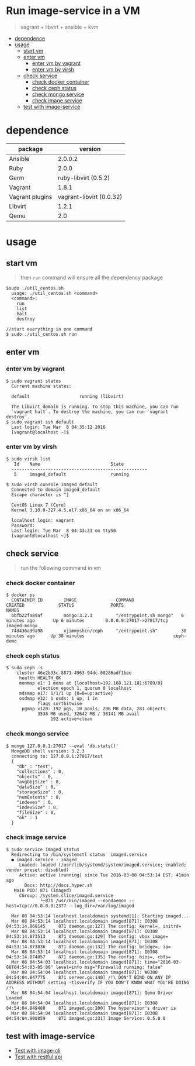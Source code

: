 Run image-service in a VM
====================================

>vagrant + libvirt + ansible + kvm

<!-- TOC depthFrom:1 depthTo:6 withLinks:1 updateOnSave:1 orderedList:0 -->

- [dependence](#dependence)
- [usage](#usage)
	- [start vm](#start-vm)
	- [enter vm](#enter-vm)
		- [enter vm by vagrant](#enter-vm-by-vagrant)
		- [enter vm by virsh](#enter-vm-by-virsh)
	- [check service](#check-service)
		- [check docker container](#check-docker-container)
		- [check ceph status](#check-ceph-status)
		- [check mongo service](#check-mongo-service)
		- [check image service](#check-image-service)
	- [test with image-service](#test-with-image-service)

<!-- /TOC -->

# dependence

|    package     |           version        |
|      ---       |           ---            |
| Ansible        | 2.0.0.2                  |
| Ruby           | 2.0.0                    |
| Germ           | ruby-libvirt (0.5.2)     |
| Vagrant        | 1.8.1                    |
| Vagrant plugins| vagrant-libvirt (0.0.32) |
| Libvirt        | 1.2.1                    |
| Qemu           | 2.0                      |

# usage

## start vm

> then `run` command will ensure all the dependency package

```
$sudo ./util_centos.sh   
  usage: ./util_centos.sh <command>
  <command>:
    run
    list
    halt
    destroy

//start everything in one command
$ sudo ./util_centos.sh run
```

## enter vm

### enter vm by vagrant
```
$ sudo vagrant status
  Current machine states:

  default                   running (libvirt)

  The Libvirt domain is running. To stop this machine, you can run
  `vagrant halt`. To destroy the machine, you can run `vagrant destroy`.
$ sudo vagrant ssh default
  Last login: Tue Mar  8 04:35:12 2016
  [vagrant@localhost ~]$
```

### enter vm by virsh
```
$ sudo virsh list                  
   Id    Name                           State
  ----------------------------------------------------
   5     imaged_default                 running

$ sudo virsh console imaged_default
  Connected to domain imaged_default
  Escape character is ^]

  CentOS Linux 7 (Core)
  Kernel 3.10.0-327.4.5.el7.x86_64 on an x86_64

  localhost login: vagrant
  Password:
  Last login: Tue Mar  8 04:33:33 on ttyS0
  [vagrant@localhost ~]$
```

## check service

> run the following command in vm

### check docker container
```
$ docker ps
  CONTAINER ID        IMAGE               COMMAND                  CREATED             STATUS              PORTS                      NAMES
  bbfb22fa89af        mongo:3.2.3         "/entrypoint.sh mongo"   6 minutes ago       Up 6 minutes        0.0.0.0:27017->27017/tcp   imaged-mongo
  74d436a39a98        xjimmyshcn/ceph     "/entrypoint.sh"         38 minutes ago      Up 38 minutes                                  ceph-demo
```
### check ceph status
```
$ sudo ceph -s
    cluster 46e2b33c-8871-4963-94dc-00286adf1bee
     health HEALTH_OK
     monmap e1: 1 mons at {localhost=192.168.121.181:6789/0}
            election epoch 1, quorum 0 localhost
     mdsmap e17: 1/1/1 up {0=0=up:active}
     osdmap e32: 1 osds: 1 up, 1 in
            flags sortbitwise
      pgmap v120: 192 pgs, 10 pools, 296 MB data, 281 objects
            3538 MB used, 32642 MB / 38141 MB avail
                 192 active+clean
```

### check mongo service
```
$ mongo 127.0.0.1:27017 --eval 'db.stats()'
  MongoDB shell version: 3.2.3
  connecting to: 127.0.0.1:27017/test
  {
  	"db" : "test",
  	"collections" : 0,
  	"objects" : 0,
  	"avgObjSize" : 0,
  	"dataSize" : 0,
  	"storageSize" : 0,
  	"numExtents" : 0,
  	"indexes" : 0,
  	"indexSize" : 0,
  	"fileSize" : 0,
  	"ok" : 1
  }
```

### check image service
```
$ sudo service imaged status
  Redirecting to /bin/systemctl status  imaged.service
  ● imaged.service - imaged
     Loaded: loaded (/usr/lib/systemd/system/imaged.service; enabled; vendor preset: disabled)
     Active: active (running) since Tue 2016-03-08 04:53:14 EST; 41min ago
       Docs: http://docs.hyper.sh
   Main PID: 871 (imaged)
     CGroup: /system.slice/imaged.service
             └─871 /usr/bin/imaged --nondaemon --host=tcp://0.0.0.0:2377 --log_dir=/var/log/imaged

  Mar 08 04:53:14 localhost.localdomain systemd[1]: Starting imaged...
  Mar 08 04:53:14 localhost.localdomain imaged[871]: I0308 04:53:14.868145     871 daemon.go:127] The config: kernel=, initrd=
  Mar 08 04:53:14 localhost.localdomain imaged[871]: I0308 04:53:14.873513     871 daemon.go:129] The config: vbox image=
  Mar 08 04:53:14 localhost.localdomain imaged[871]: I0308 04:53:14.873836     871 daemon.go:132] The config: bridge=, ip=
  Mar 08 04:53:14 localhost.localdomain imaged[871]: I0308 04:53:14.874057     871 daemon.go:135] The config: bios=, cbfs=
  Mar 08 04:54:03 localhost.localdomain imaged[871]: time="2016-03-08T04:54:03-05:00" level=info msg="Firewalld running: false"
  Mar 08 04:54:04 localhost.localdomain imaged[871]: W0308 04:54:04.847775     871 server.go:140] /!\ DON'T BIND ON ANY IP ADDRESS WITHOUT setting -tlsverify IF YOU DON'T KNOW WHAT YOU'RE DOING /!\
  Mar 08 04:54:04 localhost.localdomain imaged[871]: Qemu Driver Loaded
  Mar 08 04:54:04 localhost.localdomain imaged[871]: I0308 04:54:04.849488     871 imaged.go:200] The hypervisor's driver is
  Mar 08 04:54:04 localhost.localdomain imaged[871]: I0308 04:54:04.900859     871 imaged.go:231] Image Service: 0.5.0 0
```

## test with image-service

- [Test with image-cli](https://github.com/getdvm/image-service#test-with-image-cli)
- [Test with restful api](https://github.com/getdvm/image-service#test-with-restful-api)

